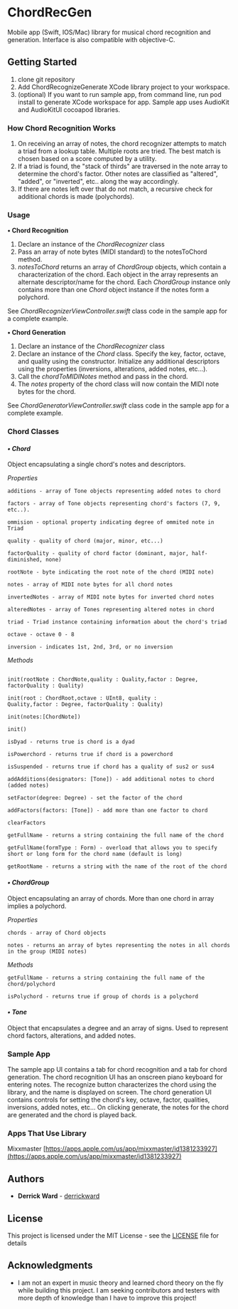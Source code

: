 
# ChordRecGen

Mobile app (Swift, IOS/Mac) library for musical chord recognition and generation. Interface is also compatible with objective-C.

## Getting Started

1. clone git repository
2. Add ChordRecognizeGenerate XCode library project to your workspace.
3. (optional) If you want to run sample app, from command line, run pod install to generate XCode workspace for app. Sample app uses AudioKit and AudioKitUI cocoapod libraries. 

### How Chord Recognition Works

1. On receiving an array of notes, the chord recognizer attempts to match a triad from a lookup table. Multiple roots are tried. The best match is chosen based on a score computed by a utility.
2. If a triad is found, the "stack of thirds" are traversed in the note array to determine the chord's factor. Other notes are classified as "altered", "added", or "inverted", etc.. along the way accordingly.
3. If there are notes left over that do not match, a recursive check for additional chords is made (polychords).

### Usage

**• Chord Recognition**

1. Declare an instance of the *ChordRecognizer* class
2. Pass an array of note bytes (MIDI standard) to the notesToChord method.
3. *notesToChord* returns an array of *ChordGroup* objects, which contain a characterization of the chord. Each object in the array represents an alternate descriptor/name for the chord. Each *ChordGroup* instance only contains more than one *Chord* object instance if the notes form a polychord.

See *ChordRecognizerViewController.swift* class code in the sample app for a complete example.

**• Chord Generation**

1. Declare an instance of the *ChordRecognizer* class
2. Declare an instance of the *Chord* class. Specify the key, factor, octave, and quality using the constructor. Initialize any additional descriptors using the properties (inversions, alterations, added notes, etc...).
3. Call the *chordToMIDINotes* method and pass in the chord.
4. The *notes* property of the chord class will now contain the MIDI note bytes for the chord.

See *ChordGeneratorViewController.swift* class code in the sample app for a complete example.

### Chord Classes

#### ***• Chord***

Object encapsulating a single chord's notes and descriptors.

*Properties*
```
additions - array of Tone objects representing added notes to chord

factors - array of Tone objects representing chord's factors (7, 9, etc..). 

ommision - optional property indicating degree of ommited note in Triad

quality - quality of chord (major, minor, etc...)

factorQuality - quality of chord factor (dominant, major, half-diminished, none)

rootNote - byte indicating the root note of the chord (MIDI note)

notes - array of MIDI note bytes for all chord notes

invertedNotes - array of MIDI note bytes for inverted chord notes

alteredNotes - array of Tones representing altered notes in chord

triad - Triad instance containing information about the chord's triad

octave - octave 0 - 8

inversion - indicates 1st, 2nd, 3rd, or no inversion
```
            
*Methods*
```

init(rootNote : ChordNote,quality : Quality,factor : Degree, factorQuality : Quality)

init(root : ChordRoot,octave : UInt8, quality : 
Quality,factor : Degree, factorQuality : Quality)

init(notes:[ChordNote])

init()

isDyad - returns true is chord is a dyad

isPowerchord - returns true if chord is a powerchord

isSuspended - returns true if chord has a quality of sus2 or sus4

addAdditions(designators: [Tone]) - add additional notes to chord (added notes)

setFactor(degree: Degree) - set the factor of the chord

addFactors(factors: [Tone]) - add more than one factor to chord

clearFactors

getFullName - returns a string containing the full name of the chord

getFullName(formType : Form) - overload that allows you to specify short or long form for the chord name (default is long)

getRootName - returns a string with the name of the root of the chord

```

#### ***• ChordGroup***
Object encapsulating an array of chords. More than one chord in array implies a polychord. 

*Properties*
```
chords - array of Chord objects

notes - returns an array of bytes representing the notes in all chords in the group (MIDI notes)

```

*Methods*
```
getFullName - returns a string containing the full name of the chord/polychord

isPolychord - returns true if group of chords is a polychord
```

#### ***• Tone***
Object that encapsulates a degree and an array of signs. Used to represent chord factors, alterations, and added notes.

### Sample App

The sample app UI contains a tab for chord recognition and a tab for chord generation. The chord recognition UI has an onscreen piano keyboard for entering notes. The recognize button characterizes the chord using the library, and the name is displayed on screen. The chord generation UI contains controls for setting the chord's key, octave, factor, qualities, inversions, added notes, etc... On clicking generate, the notes for the chord are generated and the chord is played back.

### Apps That Use Library

Mixxmaster
[https://apps.apple.com/us/app/mixxmaster/id1381233927](https://apps.apple.com/us/app/mixxmaster/id1381233927)

## Authors

* **Derrick Ward** - [derrickward](https://github.com/derrickward)

## License

This project is licensed under the MIT License - see the [LICENSE](LICENSE) file for details

## Acknowledgments

* I am not an expert in music theory and learned chord theory on the fly while building this project. I am seeking contributors and testers with more depth of knowledge than I have to improve this project!
